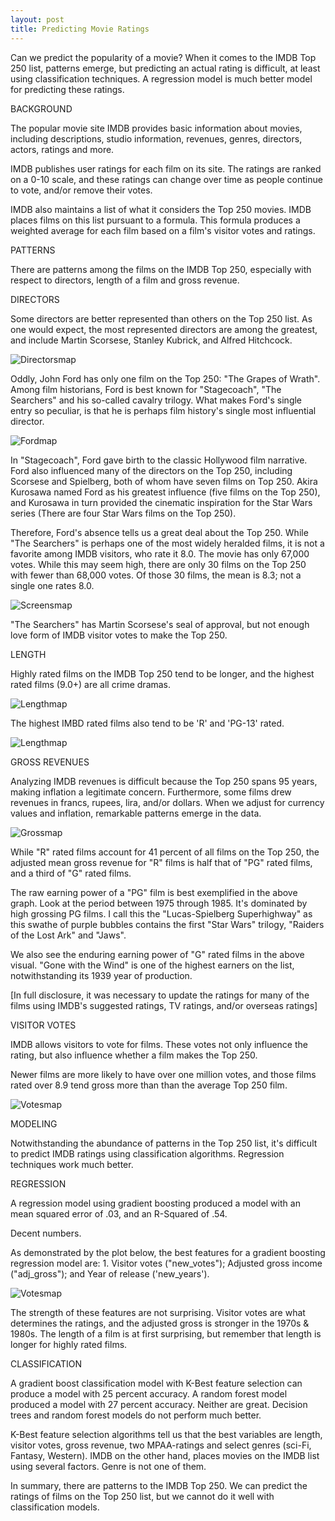 ```yaml
---
layout: post
title: Predicting Movie Ratings
---
```


Can we predict the popularity of a movie? When it comes to the IMDB Top 250 list, patterns emerge, but predicting an actual rating is difficult, at least using classification techniques. A regression model is much better model for predicting these ratings. 

BACKGROUND

The popular movie site IMDB provides basic information about movies, including descriptions, studio information, revenues, genres, directors, actors, ratings and more.

IMDB publishes user ratings for each film on its site. The ratings are ranked on a 0-10 scale, and these ratings can change over time as people continue to vote, and/or remove their votes.

IMDB also maintains a list of what it considers the Top 250 movies. IMDB places films on this list pursuant to a formula.  This formula produces a weighted average for each film based on a film's visitor votes and ratings.

PATTERNS

There are patterns among the films on the IMDB Top 250, especially with respect to directors, length of a film and gross revenue.

DIRECTORS

Some directors are better represented than others on the Top 250 list. As one would expect, the most represented directors are among the greatest, and include Martin Scorsese, Stanley Kubrick, and Alfred Hitchcock.

![Directorsmap](../images/Project6IMDB/directors.png)


Oddly, John Ford has only one film on the Top 250: "The Grapes of Wrath". Among film historians, Ford is best known for "Stagecoach", "The Searchers" and his so-called cavalry trilogy.  What makes Ford's single entry so peculiar, is that he is perhaps film history's single most influential director.

![Fordmap](../images/Project6IMDB/searchers.jpg)

In "Stagecoach", Ford gave birth to the classic Hollywood film narrative.  Ford also influenced many of the directors on the Top 250, including Scorsese and Spielberg, both of whom have seven films on Top 250. Akira Kurosawa named Ford as his greatest influence (five films on the Top 250), and Kurosawa in turn provided the cinematic inspiration for the Star Wars series (There are four Star Wars films on the Top 250).

Therefore, Ford's absence tells us a great deal about the Top 250. While "The Searchers" is perhaps one of the most widely heralded films, it is not a favorite among IMDB visitors, who rate it 8.0. The movie has only 67,000 votes. While this may seem high, there are only 30 films on the Top 250 with fewer than 68,000 votes. Of those 30 films, the mean is 8.3; not a single one rates 8.0.

![Screensmap](../images/Project6IMDB/screen.png)

"The Searchers" has Martin Scorsese's seal of approval, but not enough love form of IMDB visitor votes to make the Top 250.

LENGTH

Highly rated films on the IMDB Top 250 tend to be longer, and the highest rated films (9.0+) are all crime dramas.

![Lengthmap](../images/Project6IMDB/Length.png)

The highest IMBD rated films also tend to be 'R' and 'PG-13' rated.

![Lengthmap](../images/Project6IMDB/RatingRating.png)

GROSS REVENUES

Analyzing IMDB revenues is difficult because the Top 250 spans 95 years, making inflation a legitimate concern. Furthermore, some films drew revenues in francs, rupees, lira, and/or dollars. When we adjust for currency values and inflation, remarkable patterns emerge in the data.

![Grossmap](../images/Project6IMDB/Inflation.png)

While "R" rated films account for 41 percent of all films on the Top 250, the adjusted mean gross revenue for "R" films is half that of "PG" rated films, and a third of "G" rated films.

The raw earning power of a "PG" film is best exemplified in the above graph. Look at the period between 1975 through 1985. It's dominated by high grossing PG films. I call this the "Lucas-Spielberg Superhighway" as this swathe of purple bubbles contains the first "Star Wars" trilogy, "Raiders of the Lost Ark" and "Jaws".

We also see the enduring earning power of "G" rated films in the above visual. "Gone with the Wind" is one of the highest earners on the list, notwithstanding its 1939 year of production.

[In full disclosure, it was necessary to update the ratings for many of the films using IMDB's suggested ratings, TV ratings, and/or overseas ratings]

VISITOR VOTES

IMDB allows visitors to vote for films. These votes not only influence the rating, but also influence whether a film makes the Top 250.

Newer films are more likely to have over one million votes, and those films rated over 8.9 tend gross more than than the average Top 250 film.

![Votesmap](../images/Project6IMDB/votes.png)


MODELING

Notwithstanding the abundance of patterns in the Top 250 list, it's difficult to predict IMDB ratings using classification algorithms. Regression techniques work much better.

REGRESSION

A regression model using gradient boosting produced a model with an mean squared error of .03, and an R-Squared of .54.

Decent numbers.

As demonstrated by the plot below, the best features for a gradient boosting regression model are: 1. Visitor votes ("new_votes"); Adjusted gross income ("adj_gross"); and Year of release ('new_years').

![Votesmap](../images/Project6IMDB/regressors.png)

The strength of these features are not surprising. Visitor votes are what determines the ratings, and the adjusted gross is stronger in the 1970s & 1980s. The length of a film  is at first surprising, but remember that length is longer for highly rated films.

CLASSIFICATION

A gradient boost classification model with K-Best feature selection can produce a model with 25 percent accuracy. A random forest model produced a model with 27 percent accuracy. Neither are  great. Decision trees and random forest models do not perform much better.

K-Best feature selection algorithms tell us that the best variables are length, visitor votes, gross revenue, two MPAA-ratings and select genres (sci-Fi, Fantasy, Western).  IMDB on the other hand, places movies on the IMDB list using several factors. Genre is not one of them.

In summary, there are patterns to the IMDB Top 250. We can predict the ratings of films on the Top 250 list, but we cannot do it well with classification models.
